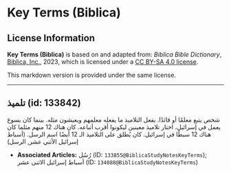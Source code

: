 # Key Terms (Biblica)

## License Information

**Key Terms (Biblica)** is based on and adapted from: _Biblica Bible Dictionary_, [Biblica, Inc.](https://www.biblica.com/), 2023, which is licensed under a [CC BY-SA 4.0 license](https://creativecommons.org/licenses/by-sa/4.0/legalcode.en).

This markdown version is provided under the same license.



--------------------------------

## تلميذ (id: 133842)

شخص يتبع معلمًا أو قائدًا. يفعل التلاميذ ما يفعله معلمهم ويعيشون مثله. بينما كان يسوع يعمل في إسرائيل، اختار تلاميذ معينين ليكونوا أقرب أتباعه. كان هناك 12 منهم مثلما كان هناك 12 سبطًا في إسرائيل. كان يُطلق على التلاميذ الـ 12 أيضًا اسم الرسل. (أسباط إسرائيل الأثني عشر, الرسل)

* **Associated Articles:** رُسُل (ID: `133855@BiblicaStudyNotesKeyTerms`); أسباط إسرائيل الاثنى عشر (ID: `134088@BiblicaStudyNotesKeyTerms`)

